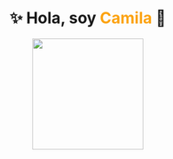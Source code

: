 <h1 align="center">
  ✨ Hola, soy <span style="color:#fca311">Camila</span> 👋
</h1>

<p align="center">
  <img src="https://media.giphy.com/media/4Z3DdOZRTcXPa/giphy.gif" width="200"/>
</p>





<!--
**camidilaudo/camidilaudo** is a ✨ _special_ ✨ repository because its `README.md` (this file) appears on your GitHub profile.

Here are some ideas to get you started:

- 🔭 I’m currently working on ...
- 🌱 I’m currently learning ...
- 👯 I’m looking to collaborate on ...
- 🤔 I’m looking for help with ...
- 💬 Ask me about ...
- 📫 How to reach me: ...
- 😄 Pronouns: ...
- ⚡ Fun fact: ...
-->
